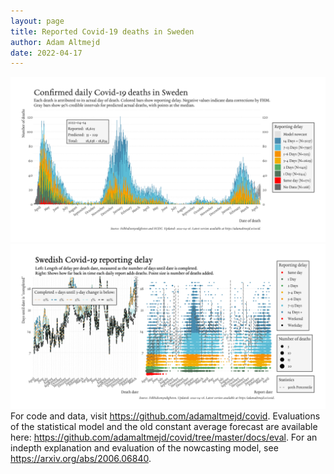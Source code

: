 ```yaml
---
layout: page
title: Reported Covid-19 deaths in Sweden
author: Adam Altmejd
date: 2022-04-17
---
```


![Graph of Swedish Covid-19 deaths with reporting delay.](deaths_lag_sweden_2022-04-17.png "Swedish Covid-19 deaths.")
![Graph of Swedish Covid-19 reporting delay in daily deaths.](lag_trend_sweden_2022-04-17.png "Trend in Swedish Covid-19 mortality reporting delay.")
For code and data, visit <https://github.com/adamaltmejd/covid>.
Evaluations of the statistical model and the old constant average forecast are available here: <https://github.com/adamaltmejd/covid/tree/master/docs/eval>.
For an indepth explanation and evaluation of the nowcasting model, see <https://arxiv.org/abs/2006.06840>.
